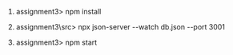 1. assignment3>                     npm install

2. assignment3\src>                 npx json-server --watch db.json --port 3001

3. assignment3>                     npm start
